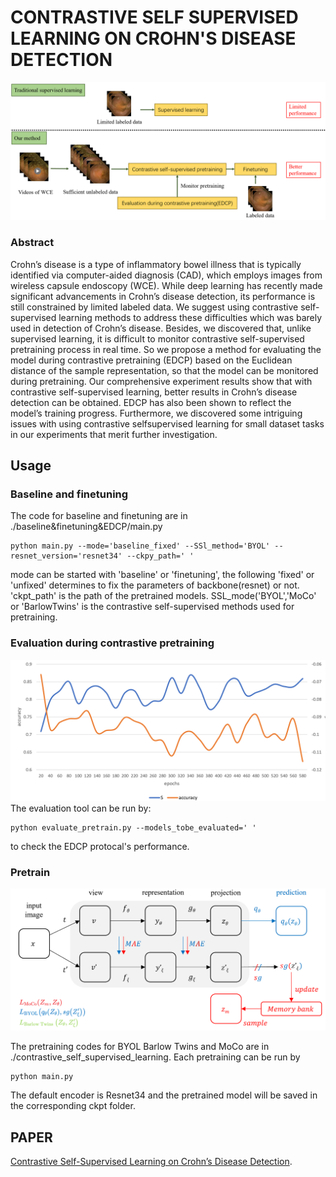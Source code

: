 # CONTRASTIVE SELF SUPERVISED LEARNING ON CROHN'S DISEASE DETECTION

![image](https://github.com/Jing-XING/Contrastive-SSL-on-CD-Detection/blob/master/paper/images/method.png)
### Abstract
Crohn’s disease is a type of inflammatory bowel
illness that is typically identified via computer-aided diagnosis
(CAD), which employs images from wireless capsule endoscopy
(WCE). While deep learning has recently made significant advancements in Crohn’s disease detection, its performance is still
constrained by limited labeled data. We suggest using contrastive
self-supervised learning methods to address these difficulties
which was barely used in detection of Crohn’s disease. Besides,
we discovered that, unlike supervised learning, it is difficult to
monitor contrastive self-supervised pretraining process in real
time. So we propose a method for evaluating the model during
contrastive pretraining (EDCP) based on the Euclidean distance
of the sample representation, so that the model can be monitored
during pretraining. Our comprehensive experiment results show
that with contrastive self-supervised learning, better results in
Crohn’s disease detection can be obtained. EDCP has also been
shown to reflect the model’s training progress. Furthermore, we
discovered some intriguing issues with using contrastive selfsupervised learning for small dataset tasks in our experiments
that merit further investigation.


## Usage
### Baseline and finetuning 

The code for baseline and finetuning are in ./baseline&finetuning&EDCP/main.py
```
python main.py --mode='baseline_fixed' --SSl_method='BYOL' --resnet_version='resnet34' --ckpy_path=' '
```

mode can be started with 'baseline' or 'finetuning', the following 'fixed' or 'unfixed' determines to fix the parameters of backbone(resnet) or not. 'ckpt_path' is the path of the pretrained models. SSL_mode('BYOL','MoCo' or 'BarlowTwins' is the contrastive self-supervised methods used for pretraining.


### Evaluation during contrastive pretraining

![image](https://github.com/Jing-XING/Contrastive-SSL-on-CD-Detection/blob/master/paper/images/edcp.png)
The evaluation tool can be run by:

```
python evaluate_pretrain.py --models_tobe_evaluated=' '
```

to check the EDCP protocal's performance.

### Pretrain

![image](https://github.com/Jing-XING/Contrastive-SSL-on-CD-Detection/blob/master/paper/images/frameworks.png)


The pretraining codes for BYOL Barlow Twins and MoCo are in ./contrastive_self_supervised_learning. Each pretraining can be run by
```
python main.py
```
The default encoder is Resnet34 and the pretrained model will be saved in the corresponding ckpt folder.



## PAPER
[Contrastive Self-Supervised Learning on Crohn’s
Disease Detection](https://ieeexplore.ieee.org/document/9995504).
